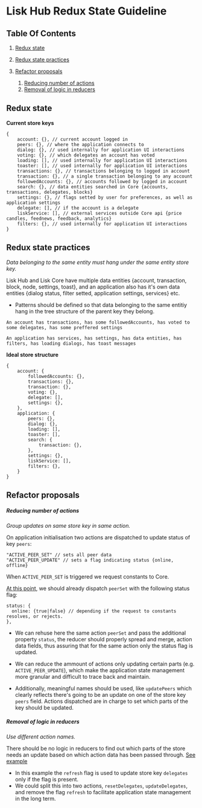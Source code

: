 # Lisk Hub Redux State Guideline

## Table Of Contents

1. [Redux state](#redux-stores)
1. [Redux state practices](#redux-practices)

1. [Refactor proposals](#refactor-proposals)
	1. [Reducing number of actions](#reducing-number-of-actions)
	1. [Removal of logic in reducers](#removal-of-logic-in-reducers)

## Redux state

**Current store keys**
```
{
	account: {}, // current account logged in
	peers: {}, // where the application connects to
	dialog: {}, // used internally for application UI interactions
	voting: {}, // which delegates an account has voted
	loading: [], // used internally for application UI interactions
	toaster: [], // used internally for application UI interactions
	transactions: {}, // transactions belonging to logged in account
	transaction: {}, // a single transaction belonging to any account
	followedAccounts: {}, // accounts followed by logged in account
	search: {}, // data entities searched in Core {accounts, transactions, delegates, blocks}
	settings: {}, // flags setted by user for preferences, as well as application settings
	delegate: [], // if the account is a delegate
	liskService: [], // external services outside Core api {price candles, feednews, feedback, analytics}
	filters: {}, // used internally for application UI interactions
}
```

## Redux state practices

_Data belonging to the same entity must hang under the same entity store key._

Lisk Hub and Lisk Core have multiple data entities {account, transaction, block, node, settings, toast}, and an application also has it's own data entities {dialog status, filter setted, application settings, services} etc. 


- Patterns should be defined so that data belonging to the same entitiy hang in the tree structure of the parent key they belong.

`An account has transactions, has some followedAccounts, has voted to some delegates, has some preffered settings`

`An application has services, has settings, has data entities, has filters, has loading dialogs, has toast messages`

**Ideal store structure**

```
{
	account: {
		followedAccounts: {},
		transactions: {},
		transaction: {},
		voting: {},
		delegate: [],
		settings: {},
	},
	application: {
		peers: {},
		dialog: {},
		loading: [],
		toaster: [],
		search: {
			transaction: {},
		},
		settings: {},
		liskService: [],
		filters: {},
	}
}
```

## Refactor proposals

##### Reducing number of actions
_Group updates on same store key in same action._

On application initialisation two actions are dispatched to update status of key `peers`:
```
"ACTIVE_PEER_SET" // sets all peer data
"ACTIVE_PEER_UPDATE" // sets a flag indicating status {online, offline}
```
When `ACTIVE_PEER_SET` is triggered we request constants to Core.

[At this point](https://github.com/LiskHQ/lisk-hub/blob/e84b99d/src/actions/peers.js#L42), we should already dispatch `peerSet` with the following status flag:

```
status: {
  online: {true|false} // depending if the request to constants resolves, or rejects.
},
```

- We can rehuse here the same action `peerSet` and pass the additional property `status`, the reducer should properly spread and merge, action data fields, thus assuring that for the same action only the status flag is updated.

- We can reduce the ammount of actions only updating certain parts (e.g. `ACTIVE_PEER_UPDATE`), which make the application state management more granular and difficult to trace back and maintain. 

- Additionally, meaningful names should be used, like `updatePeers` which clearly reflects there's going to be an update on one of the store key `peers` field. Actions dispatched are in charge to set which parts of the key should be updated.

##### Removal of logic in reducers
_Use different action names._

There should be no logic in reducers to find out which parts of the store needs an update based on which action data has been passed through.
  [See example](https://github.com/LiskHQ/lisk-hub/blob/e84b99d/src/store/reducers/voting.js#L69)
  - In this example the `refresh` flag is used to update store key `delegates` only if the flag is present.
  - We could split this into two actions, `resetDelegates`, `updateDelegates`, and remove the flag `refresh` to facilitate application state management in the long term.

